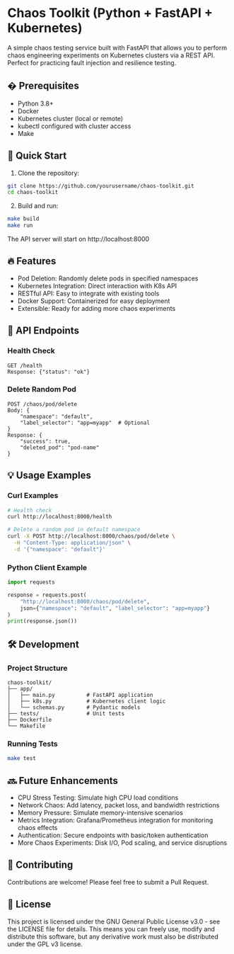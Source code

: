 # Chaos Toolkit (Python + FastAPI + Kubernetes)

A simple chaos testing service built with FastAPI that allows you to perform chaos engineering experiments on Kubernetes clusters via a REST API. Perfect for practicing fault injection and resilience testing.

## � Prerequisites

- Python 3.8+
- Docker
- Kubernetes cluster (local or remote)
- kubectl configured with cluster access
- Make

## 🚀 Quick Start

1. Clone the repository:
```bash
git clone https://github.com/yourusername/chaos-toolkit.git
cd chaos-toolkit
```

2. Build and run:
```bash
make build
make run
```

The API server will start on http://localhost:8000

## 🔥 Features

- Pod Deletion: Randomly delete pods in specified namespaces
- Kubernetes Integration: Direct interaction with K8s API
- RESTful API: Easy to integrate with existing tools
- Docker Support: Containerized for easy deployment
- Extensible: Ready for adding more chaos experiments

## 📡 API Endpoints

### Health Check
```
GET /health
Response: {"status": "ok"}
```

### Delete Random Pod
```
POST /chaos/pod/delete
Body: {
    "namespace": "default",
    "label_selector": "app=myapp"  # Optional
}
Response: {
    "success": true,
    "deleted_pod": "pod-name"
}
```

## 💡 Usage Examples

### Curl Examples
```bash
# Health check
curl http://localhost:8000/health

# Delete a random pod in default namespace
curl -X POST http://localhost:8000/chaos/pod/delete \
  -H "Content-Type: application/json" \
  -d '{"namespace": "default"}'
```

### Python Client Example
```python
import requests

response = requests.post(
    "http://localhost:8000/chaos/pod/delete",
    json={"namespace": "default", "label_selector": "app=myapp"}
)
print(response.json())
```

## 🛠️ Development

### Project Structure
```
chaos-toolkit/
├── app/
│   ├── main.py          # FastAPI application
│   ├── k8s.py           # Kubernetes client logic
│   └── schemas.py       # Pydantic models
├── tests/               # Unit tests
├── Dockerfile          
└── Makefile            
```

### Running Tests
```bash
make test
```

## 🔜 Future Enhancements

- CPU Stress Testing: Simulate high CPU load conditions
- Network Chaos: Add latency, packet loss, and bandwidth restrictions
- Memory Pressure: Simulate memory-intensive scenarios
- Metrics Integration: Grafana/Prometheus integration for monitoring chaos effects
- Authentication: Secure endpoints with basic/token authentication
- More Chaos Experiments: Disk I/O, Pod scaling, and service disruptions

## 🤝 Contributing

Contributions are welcome! Please feel free to submit a Pull Request.

## 📝 License

This project is licensed under the GNU General Public License v3.0 - see the LICENSE file for details. This means you can freely use, modify and distribute this software, but any derivative work must also be distributed under the GPL v3 license.
